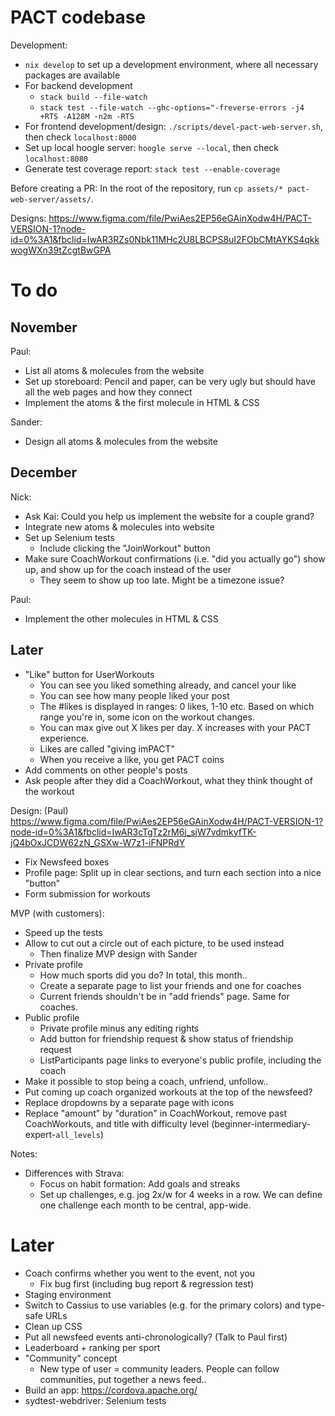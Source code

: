 # PACT codebase

Development:
- `nix develop` to set up a development environment, where all necessary
  packages are available
- For backend development
  * `stack build --file-watch`
  * `stack test --file-watch --ghc-options="-freverse-errors -j4 +RTS -A128M
    -n2m -RTS`
- For frontend development/design: `./scripts/devel-pact-web-server.sh`, then
  check `localhost:8000`
- Set up local hoogle server: `hoogle serve --local`, then check
  `localhost:8080`
- Generate test coverage report: `stack test --enable-coverage`

Before creating a PR: In the root of the repository, run `cp assets/*
pact-web-server/assets/`.

Designs: https://www.figma.com/file/PwiAes2EP56eGAinXodw4H/PACT-VERSION-1?node-id=0%3A1&fbclid=IwAR3RZs0Nbk11MHc2U8LBCPS8uI2FObCMtAYKS4qkkwogWXn39tZcgtBwGPA

# To do

## November

Paul:
- List all atoms & molecules from the website
- Set up storeboard: Pencil and paper, can be very ugly but should have all the
  web pages and how they connect
- Implement the atoms & the first molecule in HTML & CSS

Sander:
- Design all atoms & molecules from the website

## December

Nick:
- Ask Kai: Could you help us implement the website for a couple grand?
- Integrate new atoms & molecules into website
- Set up Selenium tests
  * Include clicking the "JoinWorkout" button
- Make sure CoachWorkout confirmations (i.e. "did you actually go") show up, and
  show up for the coach instead of the user
  * They seem to show up too late. Might be a timezone issue?

Paul:
- Implement the other molecules in HTML & CSS

## Later

- "Like" button for UserWorkouts
  * You can see you liked something already, and cancel your like
  * You can see how many people liked your post
  * The #likes is displayed in ranges: 0 likes, 1-10 etc. Based on which range
    you're in, some icon on the workout changes.
  * You can max give out X likes per day. X increases with your PACT experience.
  * Likes are called "giving imPACT"
  * When you receive a like, you get PACT coins
- Add comments on other people's posts
- Ask people after they did a CoachWorkout, what they think thought of the
  workout

Design: (Paul)
https://www.figma.com/file/PwiAes2EP56eGAinXodw4H/PACT-VERSION-1?node-id=0%3A1&fbclid=IwAR3cTgTz2rM6j_sjW7vdmkyfTK-jQ4bOxJCDW62zN_GSXw-W7z1-iFNPRdY
- Fix Newsfeed boxes
- Profile page: Split up in clear sections, and turn each section into a nice
  "button"
- Form submission for workouts

MVP (with customers):
- Speed up the tests
- Allow to cut out a circle out of each picture, to be used instead
  * Then finalize MVP design with Sander
- Private profile
  * How much sports did you do? In total, this month..
  * Create a separate page to list your friends and one for coaches
  * Current friends shouldn't be in "add friends" page. Same for coaches.
- Public profile
  * Private profile minus any editing rights
  * Add button for friendship request & show status of friendship request
  * ListParticipants page links to everyone's public profile, including the
    coach
- Make it possible to stop being a coach, unfriend, unfollow..
- Put coming up coach organized workouts at the top of the newsfeed?
- Replace dropdowns by a separate page with icons
- Replace "amount" by "duration" in CoachWorkout, remove past CoachWorkouts, and
  title with difficulty level (beginner-intermediary-expert-`all_levels`)

Notes:
- Differences with Strava:
  * Focus on habit formation: Add goals and streaks
  * Set up challenges, e.g. jog 2x/w for 4 weeks in a row. We can define one
    challenge each month to be central, app-wide.

# Later

- Coach confirms whether you went to the event, not you
  * Fix bug first (including bug report & regression test)
- Staging environment
- Switch to Cassius to use variables (e.g. for the primary colors) and type-safe
  URLs
- Clean up CSS
- Put all newsfeed events anti-chronologically? (Talk to Paul first)
- Leaderboard + ranking per sport
- "Community" concept
  * New type of user = community leaders. People can follow communities, put
    together a news feed..
- Build an app: https://cordova.apache.org/
- sydtest-webdriver: Selenium tests



